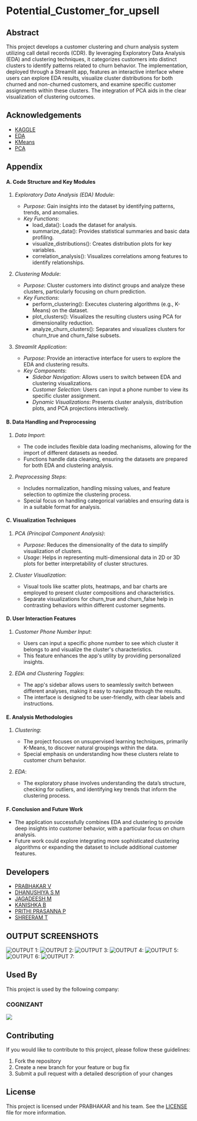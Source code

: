 # Potential_Customer_for_upsell

## Abstract
This project develops a customer clustering and churn analysis system utilizing call detail records (CDR). By leveraging Exploratory Data Analysis (EDA) and clustering techniques, it categorizes customers into distinct clusters to identify patterns related to churn behavior. The implementation, deployed through a Streamlit app, features an interactive interface where users can explore EDA results, visualize cluster distributions for both churned and non-churned customers, and examine specific customer assignments within these clusters. The integration of PCA aids in the clear visualization of clustering outcomes.
## Acknowledgements

 - [KAGGLE](https://www.kaggle.com/datasets/anshulmehtakaggl/cdrcall-details-record-predict-telco-churn)
 - [EDA](https://www.ibm.com/topics/exploratory-data-analysis)
 - [KMeans](https://scikit-learn.org/stable/modules/generated/sklearn.cluster.KMeans.html)
 - [PCA](https://scikit-learn.org/stable/modules/generated/sklearn.decomposition.PCA.html)

## Appendix

#### A. Code Structure and Key Modules
1. *Exploratory Data Analysis (EDA) Module*:
   - *Purpose*: Gain insights into the dataset by identifying patterns, trends, and anomalies.
   - *Key Functions*:
     - load_data(): Loads the dataset for analysis.
     - summarize_data(): Provides statistical summaries and basic data profiling.
     - visualize_distributions(): Creates distribution plots for key variables.
     - correlation_analysis(): Visualizes correlations among features to identify relationships.

2. *Clustering Module*:
   - *Purpose*: Cluster customers into distinct groups and analyze these clusters, particularly focusing on churn prediction.
   - *Key Functions*:
     - perform_clustering(): Executes clustering algorithms (e.g., K-Means) on the dataset.
     - plot_clusters(): Visualizes the resulting clusters using PCA for dimensionality reduction.
     - analyze_churn_clusters(): Separates and visualizes clusters for churn_true and churn_false subsets.

3. *Streamlit Application*:
   - *Purpose*: Provide an interactive interface for users to explore the EDA and clustering results.
   - *Key Components*:
     - *Sidebar Navigation*: Allows users to switch between EDA and clustering visualizations.
     - *Customer Selection*: Users can input a phone number to view its specific cluster assignment.
     - *Dynamic Visualizations*: Presents cluster analysis, distribution plots, and PCA projections interactively.

#### B. Data Handling and Preprocessing
1. *Data Import*:
   - The code includes flexible data loading mechanisms, allowing for the import of different datasets as needed.
   - Functions handle data cleaning, ensuring the datasets are prepared for both EDA and clustering analysis.

2. *Preprocessing Steps*:
   - Includes normalization, handling missing values, and feature selection to optimize the clustering process.
   - Special focus on handling categorical variables and ensuring data is in a suitable format for analysis.

#### C. Visualization Techniques
1. *PCA (Principal Component Analysis)*:
   - *Purpose*: Reduces the dimensionality of the data to simplify visualization of clusters.
   - *Usage*: Helps in representing multi-dimensional data in 2D or 3D plots for better interpretability of cluster structures.

2. *Cluster Visualization*:
   - Visual tools like scatter plots, heatmaps, and bar charts are employed to present cluster compositions and characteristics.
   - Separate visualizations for churn_true and churn_false help in contrasting behaviors within different customer segments.

#### D. User Interaction Features
1. *Customer Phone Number Input*:
   - Users can input a specific phone number to see which cluster it belongs to and visualize the cluster's characteristics.
   - This feature enhances the app's utility by providing personalized insights.

2. *EDA and Clustering Toggles*:
   - The app's sidebar allows users to seamlessly switch between different analyses, making it easy to navigate through the results.
   - The interface is designed to be user-friendly, with clear labels and instructions.

#### E. Analysis Methodologies
1. *Clustering*:
   - The project focuses on unsupervised learning techniques, primarily K-Means, to discover natural groupings within the data.
   - Special emphasis on understanding how these clusters relate to customer churn behavior.

2. *EDA*:
   - The exploratory phase involves understanding the data’s structure, checking for outliers, and identifying key trends that inform the clustering process.

#### F. Conclusion and Future Work
- The application successfully combines EDA and clustering to provide deep insights into customer behavior, with a particular focus on churn analysis.
- Future work could explore integrating more sophisticated clustering algorithms or expanding the dataset to include additional customer features.
## Developers

- [PRABHAKAR V](https://github.com/prabhakarvenkat)
- [DHANUSHIYA S M](https://github.com/Dhanushiyasm11)
- [JAGADEESH M](https://github.com/Jagadeeshm11)
- [KANISHKA B](https://github.com/kanishkabalakrishnan)
- [PRITHI PRASANNA P](https://github.com/PrithiPrasanna)
- [SHREERAM T](https://github.com/tshreeram)


## OUTPUT SCREENSHOTS

![OUTPUT 1:](https://github.com/prabhakarvenkat/Potential_Customer_for_upsell/blob/4f1ba9a3b0e251d4a482cff767e11512e7c07e6d/assets/01.jpeg)
![OUTPUT 2:](https://github.com/prabhakarvenkat/Potential_Customer_for_upsell/blob/4f1ba9a3b0e251d4a482cff767e11512e7c07e6d/assets/02.jpeg)
![OUTPUT 3:](https://github.com/prabhakarvenkat/Potential_Customer_for_upsell/blob/4f1ba9a3b0e251d4a482cff767e11512e7c07e6d/assets/11.jpeg)
![OUTPUT 4:](https://github.com/prabhakarvenkat/Potential_Customer_for_upsell/blob/4f1ba9a3b0e251d4a482cff767e11512e7c07e6d/assets/12.jpeg)
![OUTPUT 5:](https://github.com/prabhakarvenkat/Potential_Customer_for_upsell/blob/4f1ba9a3b0e251d4a482cff767e11512e7c07e6d/assets/13.jpeg)
![OUTPUT 6:](https://github.com/prabhakarvenkat/Potential_Customer_for_upsell/blob/4f1ba9a3b0e251d4a482cff767e11512e7c07e6d/assets/17.jpeg)
![OUTPUT 7:](https://github.com/prabhakarvenkat/Potential_Customer_for_upsell/blob/4f1ba9a3b0e251d4a482cff767e11512e7c07e6d/assets/18.jpeg)


## Used By

This project is used by the following company:

 ### COGNIZANT
![](https://github.com/prabhakarvenkat/Potential_Customer_for_upsell/blob/4f1ba9a3b0e251d4a482cff767e11512e7c07e6d/assets/cognizant.jpg)

<html>
  <head></head>
  <body>
<h2>Contributing</h2>
  <p>If you would like to contribute to this project, please follow these guidelines:</p>
  <ol>
    <li>Fork the repository</li>
    <li>Create a new branch for your feature or bug fix</li>
    <li>Submit a pull request with a detailed description of your changes</li>
  </ol>
  
  <h2>License</h2>
  <p>This project is licensed under PRABHAKAR and his team. See the <a href="LICENSE">LICENSE</a> file for more information.</p>
</body>
</html>
